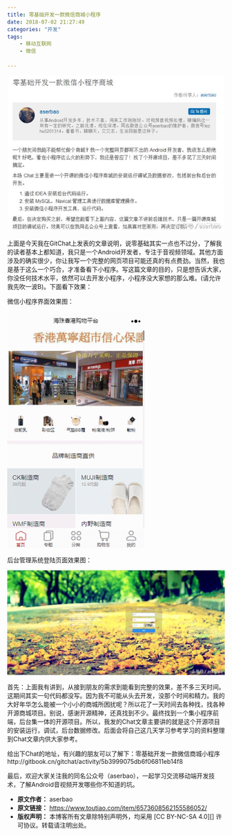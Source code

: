 ```yaml
---
title: 零基础开发一款微信商城小程序
date: 2018-07-02 21:27:49
categories: "开发"
tags:
	- 移动互联网
	- 微信

---
```


![零基础开发一款微信商城小程序][YRZU-R27N-FVMN.jpg]

上面是今天我在GitChat上发表的文章说明，说零基础其实一点也不过分，了解我的读者基本上都知道，我只是一个Android开发者，专注于音视频领域。其他方面涉及的确实很少，你让我写一个完整的网页项目可能还真的有点费劲。当然，我也是基于这么一个巧合，才准备看下小程序。写这篇文章的目的，只是想告诉大家，你没任何技术水平，依然可以去开发小程序，小程序没大家想的那么难。(请允许我先吹一波B)。下面看下效果：

微信小程序界面效果图：

![零基础开发一款微信商城小程序][ABFB-NMMJ-IAVE.gif]

后台管理系统登陆页面效果图：

![零基础开发一款微信商城小程序][BNA2-YMI6-FQUJ.jpg]

首先：上面我有讲到，从接到朋友的需求到能看到完整的效果，差不多三天时间。这期间其实一句代码都没写。因为我不可能从头去开发，没那个时间和精力。我的大好年华怎么能被一个小小的商城所困扰呢？所以花了一天时间去各种找，找各种开源商城项目。别说，感谢开源精神，还真找到不少。最终找到一个集小程序前端，后台集一体的开源项目。所以，我发的Chat文章主要讲的就是这个开源项目的安装运行，调试，后台数据修改。后面会将自己这几天学习参考学习的资料整理到Chat文章内供大家参考。

给出下Chat的地址，有兴趣的朋友可以了解下：零基础开发一款微信商城小程序http://gitbook.cn/gitchat/activity/5b3999075db6f06811eb14f8

最后，欢迎大家关注我的同名公众号（aserbao），一起学习交流移动端开发技术，了解Android音视频开发哪些你不知道的坑。


[YRZU-R27N-FVMN.jpg]: static/resources/crawler/YRZU-R27N-FVMN.jpg
[ABFB-NMMJ-IAVE.gif]: static/resources/crawler/ABFB-NMMJ-IAVE.gif
[BNA2-YMI6-FQUJ.jpg]: static/resources/crawler/BNA2-YMI6-FQUJ.jpg
 *  **原文作者：** aserbao
 *  **原文链接：** https://www.toutiao.com/item/6573608562155586052/
 *  **版权声明：** 本博客所有文章除特别声明外，均采用 [CC BY-NC-SA 4.0][] 许可协议。转载请注明出处。
